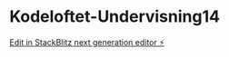 # Kodeloftet-Undervisning14

[Edit in StackBlitz next generation editor ⚡️](https://stackblitz.com/~/github.com/AndereX-dev/Kodeloftet-Undervisning14)